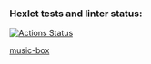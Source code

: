 ### Hexlet tests and linter status:
[![Actions Status](https://github.com/ola-9/layout-designer-project-lvl2/workflows/hexlet-check/badge.svg)](https://github.com/ola-9/layout-designer-project-lvl2/actions)

[music-box](https://music-box-ola9.surge.sh)